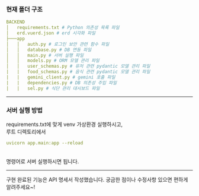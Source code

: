 ### 현재 폴더 구조
```yaml
BACKEND
│   requirements.txt # Python 의존성 목록 파일
│   erd.vuerd.json # erd 시각화 파일
├───app
│   │   auth.py # 로그인 보안 관련 함수 파일
│   │   database.py # DB 연동 파일
│   │   main.py # 서버 실행 파일
│   │   models.py # ORM 모델 관리 파일
│   │   user_schemas.py # 유저 관련 pydantic 모델 관리 파일
|   |   food_schemas.py # 음식 관련 pydantic 모델 관리 파일
|   |   gemini_client.py # gemini 호출 파일
|   |   dependencies.py # DB 의존성 주입 파일
|   |   sel.py # 식단 관리 대시보드 파일
```
---
### 서버 실행 방법

requirements.txt에 맞게 venv 가상환경 실행하시고,
<br>
루트 디렉토리에서 
<br>
```yaml
uvicorn app.main:app --reload
```
<br>
명령어로 서버 실행하시면 됩니다.

---
구현 완료된 기능은 API 명세서 작성했습니다.
궁금한 점이나 수정사항 있으면 편하게 알려주세요~!
